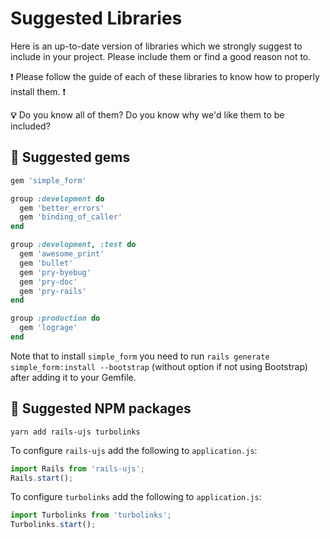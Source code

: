 # Suggested Libraries

Here is an up-to-date version of libraries which we strongly suggest to include in your project.
Please include them or find a good reason not to.

:exclamation: Please follow the guide of each of these libraries to know how to properly install them. :exclamation:

**:bulb:** Do you know all of them? Do you know why we'd like them to be included?

## :gem: Suggested gems

```rb
gem 'simple_form'

group :development do
  gem 'better_errors'
  gem 'binding_of_caller'
end

group :development, :test do
  gem 'awesome_print'
  gem 'bullet'
  gem 'pry-byebug'
  gem 'pry-doc'
  gem 'pry-rails'
end

group :production do
  gem 'lograge'
end
```
Note that to install `simple_form` you need to run `rails generate simple_form:install --bootstrap` (without option if not using Bootstrap) after adding it to your Gemfile.

## :gem: Suggested NPM packages

```
yarn add rails-ujs turbolinks
```

To configure `rails-ujs` add the following to `application.js`:

```js
import Rails from 'rails-ujs';
Rails.start();
```

To configure `turbolinks` add the following to `application.js`:

```js
import Turbolinks from 'turbolinks';
Turbolinks.start();
```
